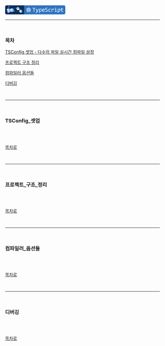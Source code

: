 <br />

<a href="https://github.com/seol-yu/TIL/tree/master/TypeScript/TS_OOP" target="_blank"><img src="https://github.com/seol-yu/TIL/blob/master/images/typescript-badge-logo.png?raw=true" height=30 /></a>
<br />

---

<br />

### 목차

[TSConfig 셋업 - 다수의 파일 실시간 컴파일 설정](#TSConfig_셋업)

[프로젝트 구조 정리](#프로젝트_구조_정리)

[컴파일러 옵션들](#컴파일러_옵션들)

[디버깅](#디버깅)

<br />

---

<br />

### TSConfig_셋업

<br />



<br />

[목차로](#목차)

<br />

---

<br />

### 프로젝트_구조_정리

<br />



<br />

[목차로](#목차)

<br />

---

<br />

### 컴파일러_옵션들

<br />



<br />

[목차로](#목차)

<br />

---

<br />

### 디버깅

<br />



<br />

[목차로](#목차)

<br />
